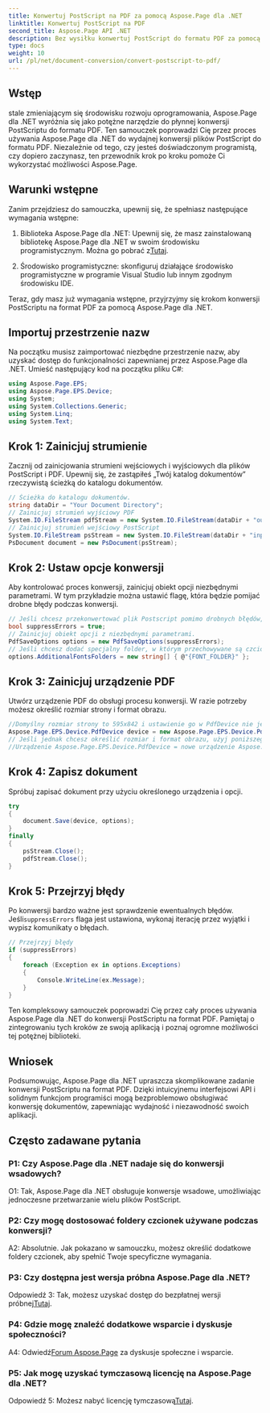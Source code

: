 ```yaml
---
title: Konwertuj PostScript na PDF za pomocą Aspose.Page dla .NET
linktitle: Konwertuj PostScript na PDF
second_title: Aspose.Page API .NET
description: Bez wysiłku konwertuj PostScript do formatu PDF za pomocą Aspose.Page dla .NET. Solidny, niezawodny i przyjazny dla programistów.
type: docs
weight: 10
url: /pl/net/document-conversion/convert-postscript-to-pdf/
---
```

## Wstęp

stale zmieniającym się środowisku rozwoju oprogramowania, Aspose.Page dla .NET wyróżnia się jako potężne narzędzie do płynnej konwersji PostScriptu do formatu PDF. Ten samouczek poprowadzi Cię przez proces używania Aspose.Page dla .NET do wydajnej konwersji plików PostScript do formatu PDF. Niezależnie od tego, czy jesteś doświadczonym programistą, czy dopiero zaczynasz, ten przewodnik krok po kroku pomoże Ci wykorzystać możliwości Aspose.Page.

## Warunki wstępne

Zanim przejdziesz do samouczka, upewnij się, że spełniasz następujące wymagania wstępne:

1.  Biblioteka Aspose.Page dla .NET: Upewnij się, że masz zainstalowaną bibliotekę Aspose.Page dla .NET w swoim środowisku programistycznym. Można go pobrać z[Tutaj](https://releases.aspose.com/page/net/).

2. Środowisko programistyczne: skonfiguruj działające środowisko programistyczne w programie Visual Studio lub innym zgodnym środowisku IDE.

Teraz, gdy masz już wymagania wstępne, przyjrzyjmy się krokom konwersji PostScriptu na format PDF za pomocą Aspose.Page dla .NET.

## Importuj przestrzenie nazw

Na początku musisz zaimportować niezbędne przestrzenie nazw, aby uzyskać dostęp do funkcjonalności zapewnianej przez Aspose.Page dla .NET. Umieść następujący kod na początku pliku C#:

```csharp
using Aspose.Page.EPS;
using Aspose.Page.EPS.Device;
using System;
using System.Collections.Generic;
using System.Linq;
using System.Text;
```

## Krok 1: Zainicjuj strumienie

Zacznij od zainicjowania strumieni wejściowych i wyjściowych dla plików PostScript i PDF. Upewnij się, że zastąpiłeś „Twój katalog dokumentów” rzeczywistą ścieżką do katalogu dokumentów.

```csharp
// Ścieżka do katalogu dokumentów.
string dataDir = "Your Document Directory";
// Zainicjuj strumień wyjściowy PDF
System.IO.FileStream pdfStream = new System.IO.FileStream(dataDir + "outputPDF_out.pdf", System.IO.FileMode.Create, System.IO.FileAccess.Write);
// Zainicjuj strumień wejściowy PostScript
System.IO.FileStream psStream = new System.IO.FileStream(dataDir + "input.ps", System.IO.FileMode.Open, System.IO.FileAccess.Read);
PsDocument document = new PsDocument(psStream);
```

## Krok 2: Ustaw opcje konwersji

Aby kontrolować proces konwersji, zainicjuj obiekt opcji niezbędnymi parametrami. W tym przykładzie można ustawić flagę, która będzie pomijać drobne błędy podczas konwersji.

```csharp
// Jeśli chcesz przekonwertować plik Postscript pomimo drobnych błędów, ustaw tę flagę
bool suppressErrors = true;
// Zainicjuj obiekt opcji z niezbędnymi parametrami.
PdfSaveOptions options = new PdfSaveOptions(suppressErrors);
// Jeśli chcesz dodać specjalny folder, w którym przechowywane są czcionki. Domyślny folder czcionek w systemie operacyjnym jest zawsze uwzględniany.
options.AdditionalFontsFolders = new string[] { @"{FONT_FOLDER}" };
```

## Krok 3: Zainicjuj urządzenie PDF

Utwórz urządzenie PDF do obsługi procesu konwersji. W razie potrzeby możesz określić rozmiar strony i format obrazu.

```csharp
//Domyślny rozmiar strony to 595x842 i ustawienie go w PdfDevice nie jest obowiązkowe
Aspose.Page.EPS.Device.PdfDevice device = new Aspose.Page.EPS.Device.PdfDevice(pdfStream);
// Jeśli jednak chcesz określić rozmiar i format obrazu, użyj poniższego wiersza
//Urządzenie Aspose.Page.EPS.Device.PdfDevice = nowe urządzenie Aspose.Page.EPS.Device.PdfDevice(pdfStream, nowe System.Drawing.Size(595, 842));
```

## Krok 4: Zapisz dokument

Spróbuj zapisać dokument przy użyciu określonego urządzenia i opcji.

```csharp
try
{
    document.Save(device, options);
}
finally
{
    psStream.Close();
    pdfStream.Close();
}
```

## Krok 5: Przejrzyj błędy

 Po konwersji bardzo ważne jest sprawdzenie ewentualnych błędów. Jeśli`suppressErrors` flaga jest ustawiona, wykonaj iterację przez wyjątki i wypisz komunikaty o błędach.

```csharp
// Przejrzyj błędy
if (suppressErrors)
{
    foreach (Exception ex in options.Exceptions)
    {
        Console.WriteLine(ex.Message);
    }
}
```

Ten kompleksowy samouczek poprowadzi Cię przez cały proces używania Aspose.Page dla .NET do konwersji PostScriptu na format PDF. Pamiętaj o zintegrowaniu tych kroków ze swoją aplikacją i poznaj ogromne możliwości tej potężnej biblioteki.

## Wniosek

Podsumowując, Aspose.Page dla .NET upraszcza skomplikowane zadanie konwersji PostScriptu na format PDF. Dzięki intuicyjnemu interfejsowi API i solidnym funkcjom programiści mogą bezproblemowo obsługiwać konwersję dokumentów, zapewniając wydajność i niezawodność swoich aplikacji.

## Często zadawane pytania

### P1: Czy Aspose.Page dla .NET nadaje się do konwersji wsadowych?

O1: Tak, Aspose.Page dla .NET obsługuje konwersje wsadowe, umożliwiając jednoczesne przetwarzanie wielu plików PostScript.

### P2: Czy mogę dostosować foldery czcionek używane podczas konwersji?

A2: Absolutnie. Jak pokazano w samouczku, możesz określić dodatkowe foldery czcionek, aby spełnić Twoje specyficzne wymagania.

### P3: Czy dostępna jest wersja próbna Aspose.Page dla .NET?

 Odpowiedź 3: Tak, możesz uzyskać dostęp do bezpłatnej wersji próbnej[Tutaj](https://releases.aspose.com/).

### P4: Gdzie mogę znaleźć dodatkowe wsparcie i dyskusje społeczności?

 A4: Odwiedź[Forum Aspose.Page](https://forum.aspose.com/c/page/39) za dyskusje społeczne i wsparcie.

### P5: Jak mogę uzyskać tymczasową licencję na Aspose.Page dla .NET?

 Odpowiedź 5: Możesz nabyć licencję tymczasową[Tutaj](https://purchase.aspose.com/temporary-license/).